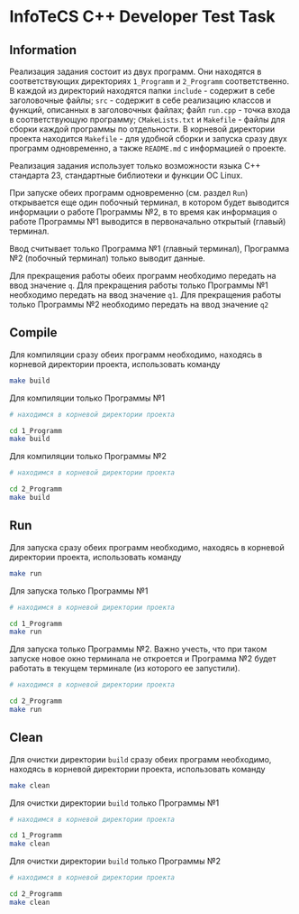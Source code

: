 # InfoTeCS C++ Developer Test Task

## Information
Реализация задания состоит из двух программ. Они находятся в соответствующих директориях `1_Programm` и `2_Programm` соответственно. В каждой из директорий находятся папки `include` - содержит в себе заголовочные файлы; `src` - содержит в себе реализацию классов и функций, описанных в заголовочных файлах; файл `run.cpp` - точка входа в соответствующую программу; `CMakeLists.txt` и `Makefile` - файлы для сборки каждой программы по отдельности. В корневой директории проекта находится `Makefile` - для удобной сборки и запуска сразу двух программ одновременно, а также `README.md` с информацией о проекте.

Реализация задания использует только возможности языка C++ стандарта 23, стандартные библиотеки и функции ОС Linux. 

При запуске обеих программ одновременно (см. раздел `Run`) открывается еще один побочный терминал, в котором будет выводится информации о работе Программы №2, в то время как информация о работе Программы №1 выводится в первоначально открытый (главый) терминал.

Ввод считывает только Программа №1 (главный терминал), Программа №2 (побочный терминал) только выводит данные. 

Для прекращения работы обеих программ необходимо передать на ввод значение `q`. Для прекращения работы только Программы №1 необходимо передать на ввод значение `q1`. Для прекращения работы только Программы №2 необходимо передать на ввод значение `q2`

## Compile
Для компиляции сразу обеих программ необходимо, находясь в корневой директории проекта, использовать команду
```bash
make build
```

Для компиляции только Программы №1
```bash
# находимся в корневой директории проекта

cd 1_Programm
make build
```

Для компиляции только Программы №2
```bash
# находимся в корневой директории проекта

cd 2_Programm
make build
```

## Run
Для запуска сразу обеих программ необходимо, находясь в корневой директории проекта, использовать команду
```bash
make run
```

Для запуска только Программы №1
```bash
# находимся в корневой директории проекта

cd 1_Programm
make run
```

Для запуска только Программы №2. Важно учесть, что при таком запуске новое окно терминала не откроется и Программа №2 будет работать в текущем терминале (из которого ее запустили). 
```bash
# находимся в корневой директории проекта

cd 2_Programm
make run
```

## Clean
Для очистки директории `build` сразу обеих программ необходимо, находясь в корневой директории проекта, использовать команду
```bash
make clean
```

Для очистки директории `build` только Программы №1
```bash
# находимся в корневой директории проекта

cd 1_Programm
make clean
```

Для очистки директории `build` только Программы №2
```bash
# находимся в корневой директории проекта

cd 2_Programm
make clean
```